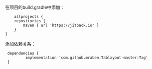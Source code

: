 
在项目的build.gradle中添加：

    	allprojects {
		repositories {
			maven { url 'https://jitpack.io' }
		}
	}
  
添加依赖关系：
 
     dependencies {
	         implementation 'com.github.mraben:Tablayout-master:Tag'
	 }
